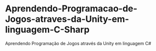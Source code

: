 # Aprendendo-Programacao-de-Jogos-atraves-da-Unity-em-linguagem-C-Sharp
Aprendendo Programação de Jogos através da Unity em linguagem C#
